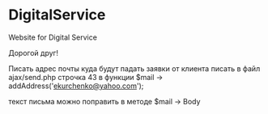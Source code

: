 # DigitalService
Website for Digital Service

Дорогой друг!

Писать адрес почты куда будут падать заявки от клиента писать в файл ajax/send.php строчка 43 в функции   $mail -> addAddress('ekurchenko@yahoo.com'); 

текст письма можно поправить в методе  $mail -> Body
